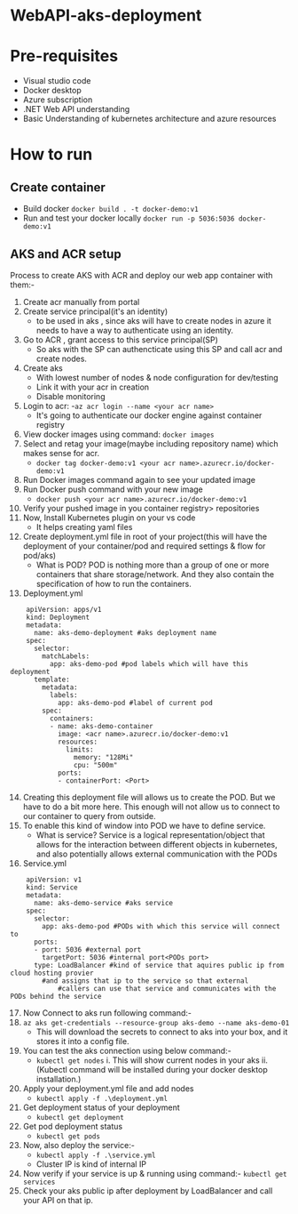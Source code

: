 # WebAPI-aks-deployment

# Pre-requisites
- Visual studio code
- Docker desktop
- Azure subscription
- .NET Web API understanding
- Basic Understanding of kubernetes architecture and azure resources

# How to run
## Create container
- Build docker 
`docker build . -t docker-demo:v1`
- Run and test your docker locally
`docker run -p 5036:5036 docker-demo:v1`

## AKS and ACR setup
Process to create AKS with ACR and deploy our web app container with them:-
1. Create acr manually from portal
2. Create service principal(it's an identity) 
 	- to be used in aks , since aks will have to create nodes in azure it needs to have a way to authenticate using an identity.
3. Go to ACR , grant access to this service principal(SP)
	- So aks with the SP can authencticate using this SP and call acr and create nodes.
4. Create aks 
 	- With lowest number of nodes & node configuration for dev/testing
 	- Link it with your acr in creation
 	- Disable monitoring
5. Login to acr: -`az acr login --name <your acr name>`
 	- It's going to authenticate our docker engine against container registry
6. View docker images using command:  `docker images`
7. Select and retag your image(maybe including repository name) which makes sense for acr.
 	- `docker tag docker-demo:v1 <your acr name>.azurecr.io/docker-demo:v1`
8. Run Docker images command again to see your updated image
9. Run Docker push command with your new image
 	- `docker push <your acr name>.azurecr.io/docker-demo:v1`
10. Verify your pushed image in you container registry> repositories
11. Now, Install Kubernetes plugin on your vs code
	- It helps creating yaml files 
12. Create deployment.yml file in root of your project(this will have the deployment of your container/pod and required  settings & flow for pod/aks)
	- What is POD? POD is nothing more than a group of one or more containers that share storage/network. And they 
    also contain the specification of how to run the containers.
13. Deployment.yml
  
```
	apiVersion: apps/v1
	kind: Deployment
	metadata:
	  name: aks-demo-deployment #aks deployment name
	spec:
	  selector:
	    matchLabels:
	      app: aks-demo-pod #pod labels which will have this deployment
	  template:
	    metadata:
	      labels:
	        app: aks-demo-pod #label of current pod
	    spec:
	      containers:
	      - name: aks-demo-container
	        image: <acr name>.azurecr.io/docker-demo:v1
	        resources:
	          limits:
	            memory: "128Mi"
	            cpu: "500m"
	        ports:
	        - containerPort: <Port>
```

14. Creating this deployment file will allows us to create the POD. But we have to do a bit more here. This enough will not allow us to 
  connect to our container to query from outside. 
15. To enable this kind of window into POD we have to define service.
	- What is service? Service is a logical representation/object that allows for the interaction between different objects in kubernetes, 
and also potentially allows external communication with the PODs
16. Service.yml
```
	apiVersion: v1
	kind: Service
	metadata:
	  name: aks-demo-service #aks service 
	spec:
	  selector:
	    app: aks-demo-pod #PODs with which this service will connect to
	  ports:
	  - port: 5036 #external port
	    targetPort: 5036 #internal port<PODs port>
	  type: LoadBalancer #kind of service that aquires public ip from cloud hosting provier 
	  	#and assigns that ip to the service so that external 
    		#callers can use that service and communicates with the PODs behind the service
```
 17. Now Connect to aks run following command:-
18. `az aks get-credentials --resource-group aks-demo --name aks-demo-01`
	- This will download the secrets to connect to aks into your box, and it stores it into a config file.
19. You can test the aks connection using below command:-
	- `kubectl get nodes`
		i. This will show current nodes in your aks
		ii. (Kubectl command will be installed during your docker desktop installation.)
20. Apply your deployment.yml file and add nodes
	- `kubectl apply -f .\deployment.yml`
21. Get deployment status of your deployment
	- `kubectl get deployment`
22. Get pod deployment status
	- `kubectl get pods`
23. Now, also deploy the service:-
	- `kubectl apply -f .\service.yml`
	- Cluster IP is kind of internal IP
24. Now verify if your service is up & running using command:-
    `kubectl get services`
25. Check your aks public ip after deployment by LoadBalancer and call your API on that ip.
